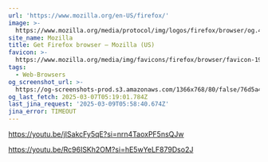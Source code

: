 ```yaml
---
url: 'https://www.mozilla.org/en-US/firefox/'
image: >-
  https://www.mozilla.org/media/protocol/img/logos/firefox/browser/og.4ad05d4125a5.png
site_name: Mozilla
title: Get Firefox browser — Mozilla (US)
favicon: >-
  https://www.mozilla.org/media/img/favicons/firefox/browser/favicon-196x196.59e3822720be.png
tags:
  - Web-Browsers
og_screenshot_url: >-
  https://og-screenshots-prod.s3.amazonaws.com/1366x768/80/false/76d5a4cefd9ca1cce00a1c25e44d03f9ae5956123e8905ff1f8becb35aedeb3b.jpeg
og_last_fetch: 2025-03-07T05:19:01.784Z
last_jina_request: '2025-03-09T05:58:40.674Z'
jina_error: TIMEOUT
---
```


https://youtu.be/jISakcFy5qE?si=nrn4TaoxPF5nsQJw

https://youtu.be/Rc96ISKh2OM?si=hE5wYeLF879Dso2J
